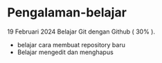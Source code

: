 # Pengalaman-belajar

19 Februari 2024
Belajar Git dengan Github ( 30% ).
* belajar cara membuat repository baru
* Belajar mengedit dan menghapus
